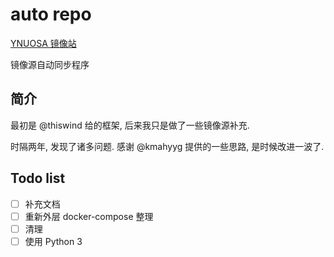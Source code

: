 # auto repo

[YNUOSA 镜像站](http://mirrors.ynu.edu.cn)

镜像源自动同步程序

## 简介

最初是 @thiswind 给的框架, 后来我只是做了一些镜像源补充.

时隔两年, 发现了诸多问题. 感谢 @kmahyyg 提供的一些思路, 是时候改进一波了.

## Todo list

- [ ] 补充文档
- [ ] 重新外层 docker-compose 整理
- [ ] 清理
- [ ] 使用 Python 3
